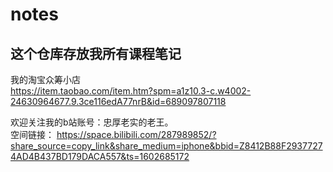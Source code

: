 # notes


这个仓库存放我所有课程笔记<br>
-
我的淘宝众筹小店 <br>
https://item.taobao.com/item.htm?spm=a1z10.3-c.w4002-24630964677.9.3ce116edA77nrB&id=689097807118

欢迎关注我的b站账号：忠厚老实的老王。<br>
空间链接：
https://space.bilibili.com/287989852/?share_source=copy_link&share_medium=iphone&bbid=Z8412B88F29377274AD4B437BD179DACA557&ts=1602685172
